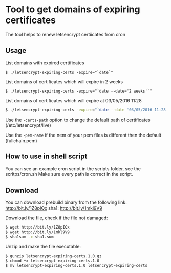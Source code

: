 # Tool to get domains of expiring certificates

The tool helps to renew letsencrypt certiicates from cron

## Usage

List domains with expired certificates
```
$ ./letsencrypt-expiring-certs -expire="`date`"
```

List domains of certificates which will expire in 2 weeks
```
$ ./letsencrypt-expiring-certs -expire="`date --date='2 weeks'`"
```

List domains of certificates which will expire at 03/05/2016 11:28
```sh
$ ./letsencrypt-expiring-certs -expire="`date --date '03/05/2016 11:28'`"
```

Use the `-certs-path` option to change the default path of certificates (/etc/letsencrypt/live)

Use the `-pem-name` if the nem of your pem files is different then the default (fullchain.pem)


## How to use in shell script

You can see an example cron script in the scripts folder, see the scritps/cron.sh
Make sure every path is correct in the script.

## Download

You can download prebuild binary from the following link: http://bit.ly/1Z8pIQx
sha1: http://bit.ly/1mkl9V9

Download the file, check if the file not damaged:

```sh
$ wget http://bit.ly/1Z8pIQx
$ wget http://bit.ly/1mkl9V9
$ sha1sum -c sha1.sum
```

Unzip and make the file executable:

```sh
$ gunzip letsencrypt-expiring-certs.1.0.gz
$ chmod +x letsencrypt-expiring-certs.1.0
$ mv letsencrypt-expiring-certs.1.0 letsencrypt-expiring-certs
```
